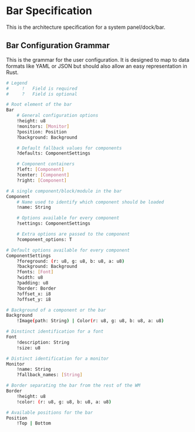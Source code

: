 # Bar Specification

This is the architecture specification for a system panel/dock/bar.

## Bar Configuration Grammar

This is the grammar for the user configuration. It is designed to map to data formats
like YAML or JSON but should also allow an easy representation in Rust.

```bash
# Legend
#     !   Field is required
#     ?   Field is optional

# Root element of the bar
Bar
    # General configuration options
    !height: u8
    !monitors: [Monitor]
    ?position: Position
    ?background: Background

    # Default fallback values for components
    ?defaults: ComponentSettings

    # Component containers
    ?left: [Component]
    ?center: [Component]
    ?right: [Component]

# A single component/block/module in the bar
Component
    # Name used to identify which component should be loaded
    !name: String

    # Options available for every component
    ?settings: ComponentSettings

    # Extra options are passed to the component
    ?component_options: T

# Default options available for every component
ComponentSettings
    ?foreground: (r: u8, g: u8, b: u8, a: u8)
    ?background: Background
    ?fonts: [Font]
    ?width: u8
    ?padding: u8
    ?border: Border
    ?offset_x: i8
    ?offset_y: i8

# Background of a component or the bar
Background
    !Image(path: String) | Color(r: u8, g: u8, b: u8, a: u8)

# Dinstinct identification for a font
Font
    !description: String
    !size: u8

# Distinct identification for a monitor
Monitor
    !name: String
    ?fallback_names: [String]

# Border separating the bar from the rest of the WM
Border
    !height: u8
    !color: (r: u8, g: u8, b: u8, a: u8)

# Available positions for the bar
Position
    !Top | Bottom
```
